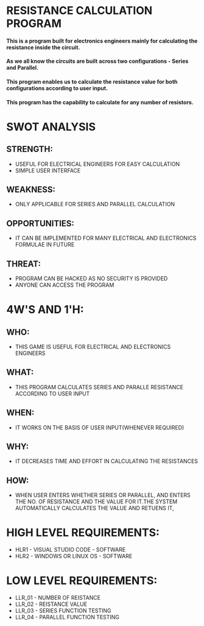 # RESISTANCE CALCULATION PROGRAM
#### This is a program built for electronics engineers mainly for calculating the resistance inside the circuit.
#### As we all know the circuits are built across two configurations - Series and Parallel.
#### This program enables us to calculate the resistance value for both configurations according to user input.
#### This program has the capability to calculate for any number of resistors.


# SWOT ANALYSIS
## STRENGTH:
* USEFUL FOR ELECTRICAL ENGINEERS FOR EASY CALCULATION
* SIMPLE USER INTERFACE

## WEAKNESS:
* ONLY APPLICABLE FOR SERIES AND PARALLEL CALCULATION

## OPPORTUNITIES:
* IT CAN BE IMPLEMENTED FOR MANY ELECTRICAL AND ELECTRONICS FORMULAE IN FUTURE

## THREAT:
* PROGRAM CAN BE HACKED AS NO SECURITY IS PROVIDED
* ANYONE CAN ACCESS THE PROGRAM

# 4W'S AND 1'H:
## WHO:
* THIS GAME IS USEFUL FOR ELECTRICAL AND ELECTRONICS ENGINEERS

## WHAT:
* THIS PROGRAM CALCULATES SERIES AND PARALLE RESISTANCE ACCORDING TO USER INPUT

## WHEN:
* IT WORKS ON THE BASIS OF USER INPUT(WHENEVER REQUIRED)

## WHY:
* IT DECREASES TIME AND EFFORT IN CALCULATING THE RESISTANCES

## HOW:
* WHEN USER ENTERS WHETHER SERIES OR PARALLEL, AND ENTERS THE NO. OF RESISTANCE AND THE VALUE FOR IT.THE SYSTEM AUTOMATICALLY CALCULATES THE VALUE AND RETUENS IT,

# HIGH LEVEL REQUIREMENTS:
* HLR1 - VISUAL STUDIO CODE - SOFTWARE
* HLR2 - WINDOWS OR LINUX OS - SOFTWARE

# LOW LEVEL REQUIREMENTS:
* LLR_01 - NUMBER OF REISTANCE
* LLR_02 - REISTANCE VALUE
* LLR_03 - SERIES FUNCTION TESTING
* LLR_04 - PARALLEL FUNCTION TESTING
